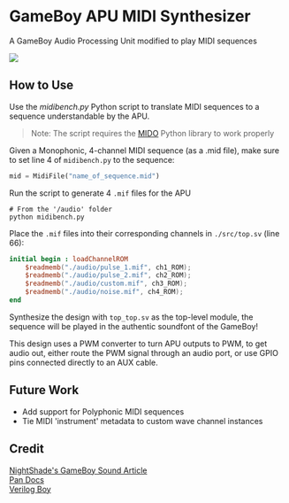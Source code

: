 # GameBoy APU MIDI Synthesizer

A GameBoy Audio Processing Unit modified to play MIDI sequences 

<img src="https://img.shields.io/badge/License-The_Unlicense-red" />

## How to Use

Use the *midibench.py* Python script to translate MIDI sequences to a sequence understandable by the APU.

> Note: The script requires the [MIDO](https://mido.readthedocs.io/en/stable/) Python library to work properly

Given a Monophonic, 4-channel MIDI sequence (as a .mid file), make sure to set line 4 of `midibench.py` to the sequence:

```python
mid = MidiFile("name_of_sequence.mid")
```

Run the script to generate 4 `.mif` files for the APU

``` shell
# From the '/audio' folder
python midibench.py
```

Place the `.mif` files into their corresponding channels in `./src/top.sv` (line 66):

```verilog
initial begin : loadChannelROM
    $readmemb("./audio/pulse_1.mif", ch1_ROM);
    $readmemb("./audio/pulse_2.mif", ch2_ROM);
    $readmemb("./audio/custom.mif", ch3_ROM);
    $readmemb("./audio/noise.mif", ch4_ROM);
end
```

Synthesize the design with `top_top.sv` as the top-level module, the sequence will be played in the authentic soundfont of the GameBoy!

This design uses a PWM converter to turn APU outputs to PWM, to get audio out, either route the PWM signal through an audio port, or use GPIO pins connected directly to an AUX cable.

## Future Work
- Add support for Polyphonic MIDI sequences
- Tie MIDI 'instrument' metadata to custom wave channel instances

## Credit  
[NightShade's GameBoy Sound Article](https://nightshade256.github.io/2021/03/27/gb-sound-emulation.html)  
[Pan Docs](https://gbdev.io/pandocs/)    
[Verilog Boy](https://github.com/zephray/VerilogBoy)
